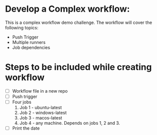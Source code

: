 # Develop a Complex workflow:
This is a complex workflow demo challenge. The workflow will cover the following topics:
- Push Trigger
- Multiple runners
- Job dependencies

# Steps to be included while creating workflow
- [ ] Workflow file in a new repo
- [ ] Push trigger
- [ ] Four jobs
  1. Job 1 - ubuntu-latest
  2. Job 2 - windows-latest
  3. Job 3 - macos-latest
  4. Job 4 - any machine. Depends on jobs 1, 2 and 3.  
- [ ] Print the date
